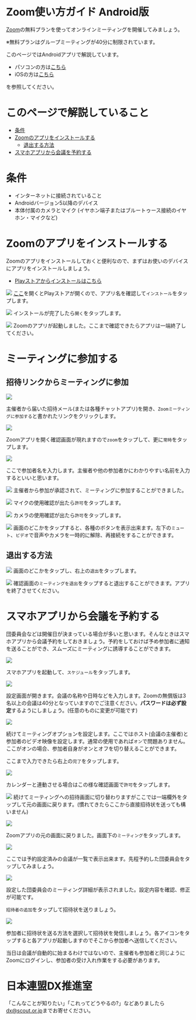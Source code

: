 # Zoom使い方ガイド Android版

[Zoom](https://zoom.us/)の無料プランを使ってオンラインミーティングを開催してみましょう。

※無料プランはグループミーティングが40分に制限されています。

このページではAndroidアプリで解説しています。

* パソコンの方は[こちら](ZoomMeeting.md)
* iOSの方は[こちら](ios.md)

を参照してください。

# このページで解説していること
* [条件](#条件)
* [Zoomのアプリをインストールする](#Zoomのアプリをインストールする)
	* [退出する方法](#退出する方法)
* [スマホアプリから会議を予約する](#スマホアプリから会議を予約する)

# 条件
* インターネットに接続されていること
* Androidバージョン5以降のデバイス
* 本体付属のカメラとマイク (イヤホン端子またはブルートゥース接続のイヤホン・マイクなど)

# Zoomのアプリをインストールする
Zoomのアプリをインストールしておくと便利なので、まずはお使いのデバイスにアプリをインストールしましょう。

* [Playストアからインストールはこちら](https://play.google.com/store/apps/details?id=us.zoom.videomeetings)

![](images/android/android_2.jpg)
[ここ](https://play.google.com/store/apps/details?id=us.zoom.videomeetings)を開くとPlayストアが開くので、アプリ名を確認して`インストール`をタップします。

![](images/android/android_3.jpg)
インストールが完了したら`開く`をタップします。

![](images/android/android_4.jpg)
Zoomのアプリが起動しました。ここまで確認できたらアプリは一端終了してください。

# ミーティングに参加する
## 招待リンクからミーティングに参加

![](images/android/android_6.jpg)

主催者から届いた招待メール(または各種チャットアプリ)を開き、`Zoomミーティングに参加する`と書かれたリンクをクリックします。

![](images/android/android_7.jpg)

Zoomアプリを開く確認画面が現れますので`zoom`をタップして、更に`常時`をタップします。

![](images/android/android_8.jpg)

ここで参加者名を入力します。主催者や他の参加者かにわかりやすい名前を入力するといいと思います。

![](images/android/android_9.jpg)
主催者から参加が承認されて、ミーティングに参加することができました。

![](images/android/android_10.jpg)
マイクの使用確認が出たら`許可`をタップします。

![](images/android/android_12.jpg)
カメラの使用確認が出たら`許可`をタップします。

![](images/android/android_11.jpg)
画面のどこかをタップすると、各種のボタンを表示出来ます。左下の`ミュート`、`ビデオ`で音声やカメラを一時的に解除、再接続をすることができます。

## 退出する方法
![](images/android/android_14.jpg)
画面のどこかをタップし、右上の`退出`をタップします。

![](images/android/android_15.jpg)
確認画面の`ミーティングを退出`をタップすると退出することができます。アプリを終了させてください。

# スマホアプリから会議を予約する
団委員会などは開催日が決まっている場合が多いと思います。そんなときはスマホアプリから会議予約をしておきましょう。予約をしておけば予め参加者に通知を送ることができ、スムーズにミーティングに誘導することができます。


![](images/android/setupmeeting/z_2.jpg)

スマホアプリを起動して、`スケジュール`をタップします。

![](images/android/setupmeeting/z_3.jpg)

設定画面が開きます。会議の名称や日時などを入力します。Zoomの無償版は3名以上の会議は40分となっていますのでご注意ください。**パスワードは必ず設定**するようにしましょう。(任意のものに変更が可能です)

![](images/android/setupmeeting/z_4.jpg)

続けてミーティングオプションを設定します。ここではホスト(会議の主催者)と参加者のビデオ映像を設定します。通常の使用であれば`オン`で問題ありません。ここがオンの場合、参加者自身がオンとオフを切り替えることができます。

ここまで入力できたら右上の`完了`をタップします。

![](images/android/setupmeeting/z_5.jpg)

カレンダーと連動させる場合はこの様な確認画面で`許可`をタップします。

![](images/android/setupmeeting/z_6.jpg)
続けてミーティングへの招待画面に切り替わりますがここでは一端欄外をタップして元の画面に戻ります。(慣れてきたらここから直接招待状を送っても構いません)

![](images/android/setupmeeting/z_7.jpg)

Zoomアプリの元の画面に戻りました。画面下の`ミーティング`をタップします。

![](images/android/setupmeeting/z_8.jpg)

ここでは予約設定済みの会議が一覧で表示出来ます。先程予約した団委員会をタップしてみましょう。

![](images/android/setupmeeting/z_9.jpg)

設定した団委員会のミーティング詳細が表示されました。設定内容を確認、修正が可能です。

`招待者の追加`をタップして招待状を送りましょう。

![](images/android/setupmeeting/z_10.jpg)

参加者に招待状を送る方法を選択して招待状を発信しましょう。各アイコンをタップすると各アプリが起動しますのでそこから参加者へ送信してください。

当日は会議が自動的に始まるわけではないので、主催者も参加者と同じようにZoomにログインし、参加者の受け入れ作業をする必要があります。


# 日本連盟DX推進室
「こんなことが知りたい」「これってどうやるの?」などありましたら <dx@scout.or.jp>までお寄せください。
